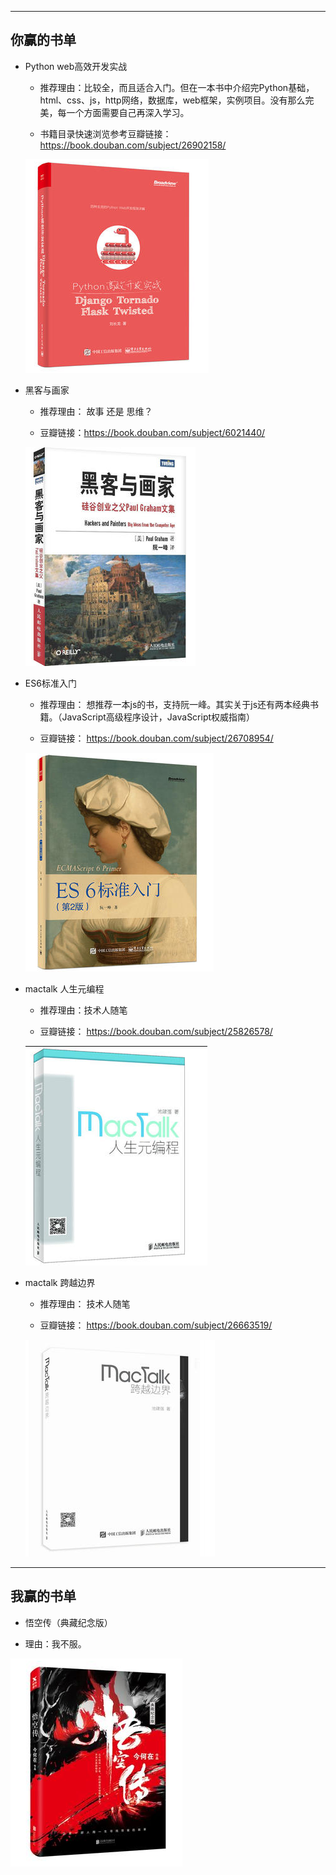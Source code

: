 
---

## 你赢的书单

- Python web高效开发实战

    - 推荐理由：比较全，而且适合入门。但在一本书中介绍完Python基础，html、css、js，http网络，数据库，web框架，实例项目。没有那么完美，每一个方面需要自己再深入学习。

    - 书籍目录快速浏览参考豆瓣链接： https://book.douban.com/subject/26902158/

    ![python](images/python.png)


- 黑客与画家

    - 推荐理由： 故事 还是 思维？

    - 豆瓣链接：https://book.douban.com/subject/6021440/

    ![hackers](images/黑客与画家.png)


- ES6标准入门
    
    - 推荐理由： 想推荐一本js的书，支持阮一峰。其实关于js还有两本经典书籍。（JavaScript高级程序设计，JavaScript权威指南）

    - 豆瓣链接： https://book.douban.com/subject/26708954/

    ![ES6](images/es6.png)

- mactalk 人生元编程

    - 推荐理由：技术人随笔

    - 豆瓣链接： https://book.douban.com/subject/25826578/

    ![人生元编程](images/mactalk_人生元编程.png)


- mactalk 跨越边界

   - 推荐理由： 技术人随笔

   - 豆瓣链接： https://book.douban.com/subject/26663519/

   ![跨越边界](images/mactalk_跨越边界.png)

---

## 我赢的书单

- 悟空传（典藏纪念版）

- 理由：我不服。

![悟空传](images/悟空传(典藏纪念版).png)